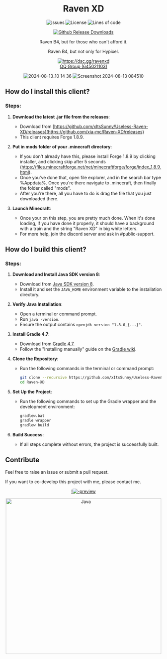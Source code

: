 <div align="center">
  
# Raven XD
<p align="center">
    <img src="https://img.shields.io/github/issues/xia-mc/Raven-bS?style=flat" alt="issues">
    <img src="https://img.shields.io/badge/license-GPLV3-green" alt="License">
    <img src="https://tokei.rs/b1/github/xia-mc/Raven-XD?category=code&style=flat" alt="Lines of code">
</p>

[![Github Release Downloads](https://img.shields.io/github/downloads/xia-mc/Raven-bS/total?label=Github%20Release%20Downloads&style=flat-square)](https://github.com/xia-mc/Raven-bS/releases)
<!--
[![CurseForge Downloads](http://cf.way2muchnoise.eu/997222.svg?badge_style=flat)](https://www.curseforge.com/minecraft/mc-mods/cheatdetector)
[![Modrinth Downloads](https://img.shields.io/modrinth/dt/QNVaUzHT?label=Modrinth%20Downloads&logo=Modrinth%20Downloads&style=flat-square)](https://modrinth.com/mod/cheatdetector)
-->

Raven B4, but for those who can't afford it.

Raven B4, but not only for Hypixel.

<a href="https://dsc.gg/useless-ravenxd"><img src="https://invidget.switchblade.xyz/zSgDKArSH4" alt="https://dsc.gg/ravenxd"/></a><br>
[QQ Group (645021103)](https://qm.qq.com/q/vv0xPdfc6A)

![2024-08-13_10 14 36](https://github.com/user-attachments/assets/36e8920e-336e-4b62-ae3f-6b9962920812)
![Screenshot 2024-08-13 084510](https://github.com/user-attachments/assets/85637f18-9d6b-47d9-9dc2-cb8594aff585)
</div>

## How do I install this client?

### Steps:

1. **Download the latest .jar file from the releases**:
   - Download from [https://github.com/xItsSunny/Useless-Raven-XD/releases](https://github.com/xia-mc/Raven-XD/releases)
   - This client requires Forge 1.8.9.

2. **Put in mods folder of your .minecraft directory**:
   - If you don't already have this, please install Forge 1.8.9 by clicking installer, and clicking skip after 5 seconds (https://files.minecraftforge.net/net/minecraftforge/forge/index_1.8.9.html).
   - Once you've done that, open file explorer, and in the search bar type %Appdata%. Once you're there navigate to .minecraft, then finally the folder called "mods".
   - After you're there, all you have to do is drag the file that you just downloaded there.

3. **Launch Minecraft**:
   - Once your on this step, you are pretty much done. When it's done loading, if you have done it properly, it should have a background with a train and the string "Raven XD" in big white letters.
   - For more help, join the discord server and ask in #public-support.

## How do I build this client?

### Steps:

1. **Download and Install Java SDK version 8**:
   - Download from [Java SDK version 8](https://adoptium.net/en-GB/temurin/releases/?version=8).
   - Install it and set the `JAVA_HOME` environment variable to the installation directory.

2. **Verify Java Installation**:
   - Open a terminal or command prompt.
   - Run `java -version`.
   - Ensure the output contains `openjdk version "1.8.0_{...}"`.

3. **Install Gradle 4.7**:
   - Download from [Gradle 4.7](https://gradle.org/next-steps/?version=4.7&format=bin).
   - Follow the "Installing manually" guide on the [Gradle wiki](https://gradle.org/install).

4. **Clone the Repository**:
   - Run the following commands in the terminal or command prompt:
     ```bash
     git clone --recursive https://github.com/xItsSunny/Useless-Raven-XD.git
     cd Raven-XD
     ```

5. **Set Up the Project**:
   - Run the following commands to set up the Gradle wrapper and the development environment:
     ```bash
     gradlew.bat
     gradle wrapper
     gradlew build
     ```

6. **Build Success**:
   - If all steps complete without errors, the project is successfully built.


## Contribute
Feel free to raise an issue or submit a pull request.

If you want to co-develop this project with me, please contact me.

<div align="center">

[!![-preview](https://github.com/user-attachments/assets/ac50e6e5-3227-4ee9-9881-2e7b8ba47861)](https://www.patreon.com/xia__mc)

<img src="https://github.com/SAWARATSUKI/KawaiiLogos/blob/main/IntelliJ IDEA/IntelliJ IDEA.png" alt="Java" width="500" />

</div>
